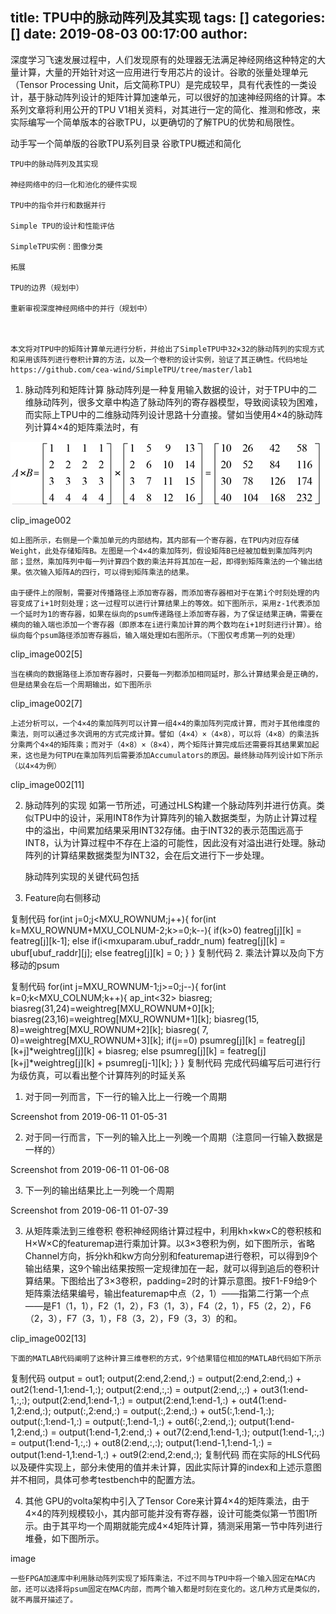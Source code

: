 title: TPU中的脉动阵列及其实现
tags: []
categories: []
date: 2019-08-03 00:17:00
author:
---
深度学习飞速发展过程中，人们发现原有的处理器无法满足神经网络这种特定的大量计算，大量的开始针对这一应用进行专用芯片的设计。谷歌的张量处理单元（Tensor Processing Unit，后文简称TPU）是完成较早，具有代表性的一类设计，基于脉动阵列设计的矩阵计算加速单元，可以很好的加速神经网络的计算。本系列文章将利用公开的TPU V1相关资料，对其进行一定的简化、推测和修改，来实际编写一个简单版本的谷歌TPU，以更确切的了解TPU的优势和局限性。

动手写一个简单版的谷歌TPU系列目录
    谷歌TPU概述和简化

    TPU中的脉动阵列及其实现

    神经网络中的归一化和池化的硬件实现

    TPU中的指令并行和数据并行

    Simple TPU的设计和性能评估

    SimpleTPU实例：图像分类

    拓展

    TPU的边界（规划中）

    重新审视深度神经网络中的并行（规划中）

 

    本文将对TPU中的矩阵计算单元进行分析，并给出了SimpleTPU中32×32的脉动阵列的实现方式和采用该阵列进行卷积计算的方法，以及一个卷积的设计实例，验证了其正确性。代码地址https://github.com/cea-wind/SimpleTPU/tree/master/lab1

1. 脉动阵列和矩阵计算
    脉动阵列是一种复用输入数据的设计，对于TPU中的二维脉动阵列，很多文章中构造了脉动阵列的寄存器模型，导致阅读较为困难，而实际上TPU中的二维脉动阵列设计思路十分直接。譬如当使用4×4的脉动阵列计算4×4的矩阵乘法时，有

![upload successful](\images\pasted-3.png)

clip_image002

    如上图所示，右侧是一个乘加单元的内部结构，其内部有一个寄存器，在TPU内对应存储Weight，此处存储矩阵B。左图是一个4×4的乘加阵列，假设矩阵B已经被加载到乘加阵列内部；显然，乘加阵列中每一列计算四个数的乘法并将其加在一起，即得到矩阵乘法的一个输出结果。依次输入矩阵A的四行，可以得到矩阵乘法的结果。

    由于硬件上的限制，需要对传播路径上添加寄存器，而添加寄存器相对于在第i个时刻处理的内容变成了i+1时刻处理；这一过程可以进行计算结果上的等效。如下图所示，采用z-1代表添加一个延时为1的寄存器，如果在纵向的psum传递路径上添加寄存器，为了保证结果正确，需要在横向的输入端也添加一个寄存器（即原本在i进行乘加计算的两个数均在i+1时刻进行计算）。给纵向每个psum路径添加寄存器后，输入端处理如右图所示。（下图仅考虑第一列的处理）

clip_image002[5]

    当在横向的数据路径上添加寄存器时，只要每一列都添加相同延时，那么计算结果会是正确的，但是结果会在后一个周期输出，如下图所示

clip_image002[7]

    上述分析可以，一个4×4的乘加阵列可以计算一组4×4的乘加阵列完成计算，而对于其他维度的乘法，则可以通过多次调用的方式完成计算。譬如（4×4）×（4×8），可以将（4×8）的乘法拆分乘两个4×4的矩阵乘；而对于（4×8）×（8×4），两个矩阵计算完成后还需要将其结果累加起来，这也是为何TPU在乘加阵列后需要添加Accumulators的原因。最终脉动阵列设计如下所示（以4×4为例）

clip_image002[11]

2. 脉动阵列的实现
    如第一节所述，可通过HLS构建一个脉动阵列并进行仿真。类似TPU中的设计，采用INT8作为计算阵列的输入数据类型，为防止计算过程中的溢出，中间累加结果采用INT32存储。由于INT32的表示范围远高于INT8，认为计算过程中不存在上溢的可能性，因此没有对溢出进行处理。脉动阵列的计算结果数据类型为INT32，会在后文进行下一步处理。

    脉动阵列实现的关键代码包括

1. Feature向右侧移动

复制代码
for(int j=0;j<MXU_ROWNUM;j++){
    for(int k=MXU_ROWNUM+MXU_COLNUM-2;k>=0;k--){
        if(k>0)
            featreg[j][k] = featreg[j][k-1];
        else
            if(i<mxuparam.ubuf_raddr_num)
                featreg[j][k] = ubuf[ubuf_raddr][j];
            else
                featreg[j][k] = 0;
    }
}
复制代码
2. 乘法计算以及向下方移动的psum

复制代码
for(int j=MXU_ROWNUM-1;j>=0;j--){
    for(int k=0;k<MXU_COLNUM;k++){
        ap_int<32> biasreg;
        biasreg(31,24)=weightreg[MXU_ROWNUM+0][k];
        biasreg(23,16)=weightreg[MXU_ROWNUM+1][k];
        biasreg(15, 8)=weightreg[MXU_ROWNUM+2][k];
        biasreg( 7, 0)=weightreg[MXU_ROWNUM+3][k];
        if(j==0)
            psumreg[j][k] = featreg[j][k+j]*weightreg[j][k] + biasreg;
        else
            psumreg[j][k] = featreg[j][k+j]*weightreg[j][k] + psumreg[j-1][k];
    }
}
复制代码
    完成代码编写后可进行行为级仿真，可以看出整个计算阵列的时延关系

1. 对于同一列而言，下一行的输入比上一行晚一个周期

Screenshot from 2019-06-11 01-05-31

2. 对于同一行而言，下一列的输入比上一列晚一个周期（注意同一行输入数据是一样的）

Screenshot from 2019-06-11 01-06-08

3. 下一列的输出结果比上一列晚一个周期

Screenshot from 2019-06-11 01-07-39

 

3. 从矩阵乘法到三维卷积
    卷积神经网络计算过程中，利用kh×kw×C的卷积核和H×W×C的featuremap进行乘加计算。以3×3卷积为例，如下图所示，省略Channel方向，拆分kh和kw方向分别和featuremap进行卷积，可以得到9个输出结果，这9个输出结果按照一定规律加在一起，就可以得到追后的卷积计算结果。下图给出了3×3卷积，padding=2时的计算示意图。按F1-F9给9个矩阵乘法结果编号，输出featuremap中点（2，1）——指第二行第一个点——是F1（1，1），F2（1，2），F3（1，3），F4（2，1），F5（2，2），F6（2，3），F7（3，1），F8（3，2），F9（3，3）的和。

 clip_image002[13]

    下面的MATLAB代码阐明了这种计算三维卷积的方式，9个结果错位相加的MATLAB代码如下所示

复制代码
output = out1;
output(2:end,2:end,:) = output(2:end,2:end,:) + out2(1:end-1,1:end-1,:);
output(2:end,:,:) = output(2:end,:,:) + out3(1:end-1,:,:);
output(2:end,1:end-1,:) = output(2:end,1:end-1,:) + out4(1:end-1,2:end,:);
output(:,2:end,:) = output(:,2:end,:) + out5(:,1:end-1,:);
output(:,1:end-1,:) = output(:,1:end-1,:) + out6(:,2:end,:);
output(1:end-1,2:end,:) = output(1:end-1,2:end,:) + out7(2:end,1:end-1,:);
output(1:end-1,:,:) = output(1:end-1,:,:) + out8(2:end,:,:);
output(1:end-1,1:end-1,:) = output(1:end-1,1:end-1,:) + out9(2:end,2:end,:);
复制代码
    而在实际的HLS代码以及硬件实现上，部分未使用的值并未计算，因此实际计算的index和上述示意图并不相同，具体可参考testbench中的配置方法。

4. 其他
    GPU的volta架构中引入了Tensor Core来计算4×4的矩阵乘法，由于4×4的阵列规模较小，其内部可能并没有寄存器，设计可能类似第一节图1所示。由于其平均一个周期就能完成4×4矩阵计算，猜测采用第一节中阵列进行堆叠，如下图所示。

image

    一些FPGA加速库中利用脉动阵列实现了矩阵乘法，不过不同与TPU中将一个输入固定在MAC内部，还可以选择将psum固定在MAC内部，而两个输入都是时刻在变化的。这几种方式是类似的，就不再展开描述了。